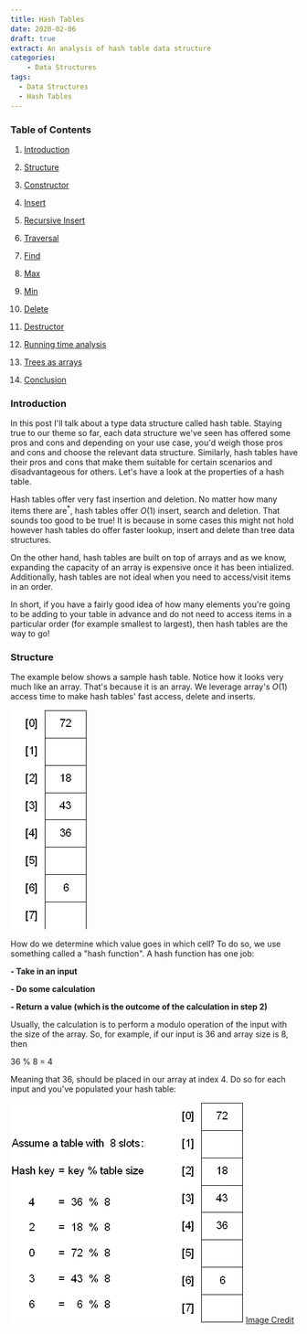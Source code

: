 ```yaml
---
title: Hash Tables
date: 2020-02-06
draft: true
extract: An analysis of hash table data structure
categories: 
    - Data Structures
tags:
  - Data Structures
  - Hash Tables
---
```


### Table of Contents

1. [Introduction](#introduction)

2. [Structure](#structure)

3. [Constructor](#constructor)

4. [Insert](#insert)

5. [Recursive Insert](#recursive-insert)

6. [Traversal](#traversal)

7. [Find](#find)

8. [Max](#max)

9. [Min](#min)

10. [Delete](#delete)

11. [Destructor](#destructor)

12. [Running time analysis](#running-time-analysis)

13. [Trees as arrays](#trees-as-arrays)

14. [Conclusion](#conclusion)
### Introduction

In this post I'll talk about a type data structure called hash table. Staying true to our theme so far, each data structure we've seen has offered some pros and cons and depending on your use case, you'd weigh those pros and cons and choose the relevant data structure. Similarly, hash tables have their pros and cons that make them suitable for certain scenarios and disadvantageous for others. Let's have a look at the properties of a hash table.

Hash tables offer very fast insertion and deletion. No matter how many items there are$^*$, hash tables offer $O(1)$ insert, search and deletion. That sounds too good to be true! It is because in some cases this might not hold however hash tables do offer faster lookup, insert and delete than tree data structures. 

On the other hand, hash tables are built on top of arrays and as we know, expanding the capacity of an array is expensive once it has been intialized. Additionally, hash tables are not ideal when you need to access/visit items in an order.

In short, if you have a fairly good idea of how many elements you're going to be adding to your table in advance and do not need to access items in a particular order (for example smallest to largest), then hash tables are the way to go!

### Structure

The example below shows a sample hash table. Notice how it looks very much like an array. That's because it is an array. We leverage array's $O(1)$ access time to make hash tables' fast access, delete and inserts. 

![Array-structure](images/hashtables/hash1.png)

How do we determine which value goes in which cell? To do so, we use something called a "hash function". A hash function has one job:


**- Take in an input** 

**- Do some calculation**
  
**- Return a value (which is the outcome of the calculation in step 2)**

Usually, the calculation is to perform a modulo operation of the input with the size of the array. So, for example, if our input is 36 and array size is 8, then 

36 % 8 = 4

Meaning that 36, should be placed in our array at index 4. Do so for each input and you've populated your hash table:



![Array-Structure-With-Hash-Function](images/hashtables/hash2.png) [Image Credit](https://cse.iitkgp.ac.in/~wbcm/wbcm/assignment/public/cs290032015s/asgn12/common/)


